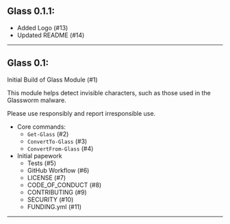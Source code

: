 ## Glass 0.1.1:

* Added Logo (#13)
* Updated README (#14)

---

## Glass 0.1:

Initial Build of Glass Module (#1)

This module helps detect invisible characters, such as those used in the Glassworm malware.

Please use responsibly and report irresponsible use.

* Core commands:
  * `Get-Glass` (#2)
  * `ConvertTo-Glass` (#3)
  * `ConvertFrom-Glass` (#4)
* Initial papework
  * Tests (#5)
  * GitHub Workflow (#6)  
  * LICENSE (#7)
  * CODE_OF_CONDUCT (#8)
  * CONTRIBUTING (#9)
  * SECURITY (#10)
  * FUNDING.yml (#11)

---

